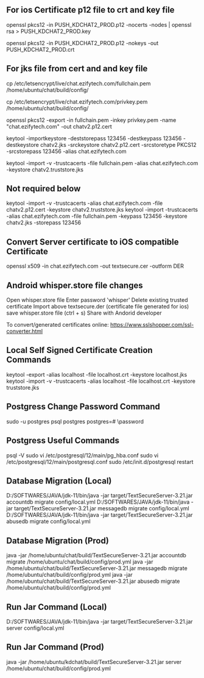 For ios Certificate p12 file to crt and key file
--------------------------------------------------------
openssl pkcs12 -in PUSH_KDCHAT2_PROD.p12 -nocerts -nodes | openssl rsa > PUSH_KDCHAT2_PROD.key

openssl pkcs12 -in PUSH_KDCHAT2_PROD.p12 -nokeys -out PUSH_KDCHAT2_PROD.crt

For jks file from cert and and key file
--------------------------------------------------------
cp /etc/letsencrypt/live/chat.ezifytech.com/fullchain.pem /home/ubuntu/chat/build/config/

cp /etc/letsencrypt/live/chat.ezifytech.com/privkey.pem /home/ubuntu/chat/build/config/
 
openssl pkcs12 -export -in fullchain.pem -inkey privkey.pem -name "chat.ezifytech.com" -out chatv2.p12.cert

keytool -importkeystore -deststorepass 123456 -destkeypass 123456 -destkeystore chatv2.jks -srckeystore chatv2.p12.cert -srcstoretype PKCS12 -srcstorepass 123456 -alias chat.ezifytech.com

keytool -import -v -trustcacerts -file fullchain.pem -alias chat.ezifytech.com -keystore chatv2.truststore.jks

Not required below
-------------------------
keytool -import -v -trustcacerts -alias chat.ezifytech.com -file chatv2.p12.cert -keystore chatv2.truststore.jks
keytool -import -trustcacerts -alias chat.ezifytech.com -file fullchain.pem -keypass 123456 -keystore chatv2.jks -storepass 123456

Convert Server certificate to iOS compatible Certificate 
--------------------------------------------------------
openssl x509 -in chat.ezifytech.com -out textsecure.cer -outform DER

Android whisper.store file changes
--------------------------------------------------------
Open whisper.store file
Enter password 'whisper'
Delete existing trusted certificate
Import above textsecure.der (certificate file generated for ios)
save whisper.store file (ctrl + s)
Share with Andorid developer

To convert/generated certificates online: https://www.sslshopper.com/ssl-converter.html


Local Self Signed Certificate Creation Commands
--------------------------------------------------------
keytool -export -alias localhost -file localhost.crt -keystore localhost.jks
keytool -import -v -trustcacerts -alias localhost -file localhost.crt -keystore truststore.jks

Postgress Change Password Command
------------------------------------------------
sudo -u postgres psql postgres
postgres=# \password

Postgress Useful Commands
------------------------------------------------
psql -V
sudo vi /etc/postgresql/12/main/pg_hba.conf
sudo vi /etc/postgresql/12/main/postgresql.conf
sudo /etc/init.d/postgresql restart

Database Migration (Local)
------------------------------------------------------
D:/SOFTWARES/JAVA/jdk-11/bin/java -jar target/TextSecureServer-3.21.jar accountdb migrate config/local.yml
D:/SOFTWARES/JAVA/jdk-11/bin/java -jar target/TextSecureServer-3.21.jar messagedb migrate config/local.yml
D:/SOFTWARES/JAVA/jdk-11/bin/java -jar target/TextSecureServer-3.21.jar abusedb migrate config/local.yml

Database Migration (Prod)
------------------------------------------------------
java -jar /home/ubuntu/chat/build/TextSecureServer-3.21.jar accountdb migrate /home/ubuntu/chat/build/config/prod.yml
java -jar /home/ubuntu/chat/build/TextSecureServer-3.21.jar messagedb migrate /home/ubuntu/chat/build/config/prod.yml
java -jar /home/ubuntu/chat/build/TextSecureServer-3.21.jar abusedb migrate /home/ubuntu/chat/build/config/prod.yml

Run Jar Command (Local)
------------------------------------------------------
D:/SOFTWARES/JAVA/jdk-11/bin/java -jar target/TextSecureServer-3.21.jar server config/local.yml

Run Jar Command (Prod)
------------------------------------------------------
java -jar /home/ubuntu/kdchat/build/TextSecureServer-3.21.jar server /home/ubuntu/chat/build/config/prod.yml
